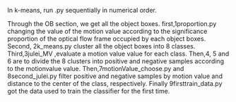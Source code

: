 In k-means, run .py sequentially in numerical order.

Through the OB section, we get all the object boxes.   first,1proportion.py changing the value of the motion value according to the significance proportion of the optical flow frame occupied by each object boxes.   Second, 2k_means.py cluster all the object boxes into 8 classes. Third,3julei_MV ,evaluate a motion value value for each class.   Then,4, 5 and 6 are to divide the 8 clusters into positive and negative samples according to the motionvalue value.   Then,7motionValue_choose.py and 8second_julei.py filter positive and negative samples by motion value and distance to the center of the class, respectively.   Finally 9firsttrain_data.py got the data used to train the classifier for the first time.
